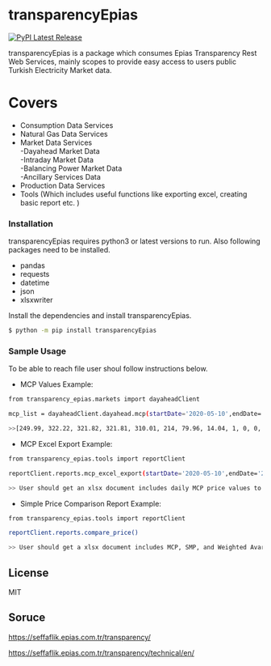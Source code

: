# transparencyEpias

[![PyPI Latest Release](https://img.shields.io/pypi/v/transparencyEpias.svg)](https://pypi.org/project/transparencyEpias/)

transparencyEpias is a package which consumes Epias Transparency Rest Web Services, mainly scopes to provide easy access to users public Turkish Electricity Market data.

# Covers

  - Consumption Data Services
  - Natural Gas Data Services
  - Market Data Services<br/>
    -Dayahead Market Data <br/>
    -Intraday Market Data <br/>
    -Balancing Power Market Data<br/>
    -Ancillary Services Data<br/>
 - Production Data Services<br/>
 - Tools (Which includes useful functions like exporting excel, creating basic report etc. )

### Installation

transparencyEpias requires python3 or latest versions to run.
Also following packages need to be installed. 
- pandas
- requests
- datetime
- json
- xlsxwriter

Install the dependencies and install transparencyEpias.

```sh
$ python -m pip install transparencyEpias
```

### Sample Usage

To be able to reach file user shoul follow instructions below.
- MCP Values Example:
 
```sh
from transparency_epias.markets import dayaheadClient 
```
```sh
mcp_list = dayaheadClient.dayahead.mcp(startDate='2020-05-10',endDate='2020-05-10')[1]
```
```sh
>>[249.99, 322.22, 321.82, 321.81, 310.01, 214, 79.96, 14.04, 1, 0, 0, 0, 0.87, 1, 4, 13.99, 97.45, 227.57, 299.99, 323.23, 321.85, 308.56, 289.8, 284.99]
```
- MCP Excel Export Example:
```sh
from transparency_epias.tools import reportClient
```
```sh
reportClient.reports.mcp_excel_export(startDate='2020-05-10',endDate='2020-05-10')
```
```sh
>> User should get an xlsx document includes daily MCP price values to the path that python runs.
```
- Simple Price Comparison Report Example:
```sh
from transparency_epias.tools import reportClient
```
```sh
reportClient.reports.compare_price()
```
```sh
>> User should get a xlsx document includes MCP, SMP, and Weighted Avarage Price <br/> values to the path that python runs.
```

License
----

MIT

Soruce
----

https://seffaflik.epias.com.tr/transparency/

https://seffaflik.epias.com.tr/transparency/technical/en/